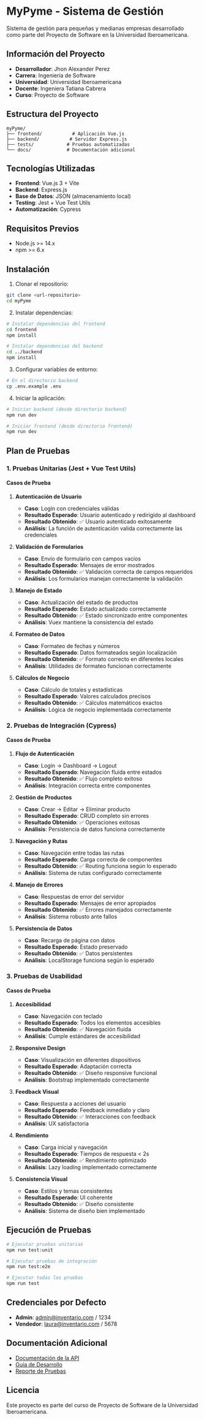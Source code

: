 # MyPyme - Sistema de Gestión

Sistema de gestión para pequeñas y medianas empresas desarrollado como parte del Proyecto de Software en la Universidad Iberoamericana.

## Información del Proyecto

- **Desarrollador**: Jhon Alexander Perez
- **Carrera**: Ingeniería de Software
- **Universidad**: Universidad Iberoamericana
- **Docente**: Ingeniera Tatiana Cabrera
- **Curso**: Proyecto de Software

## Estructura del Proyecto

```
myPyme/
├── frontend/           # Aplicación Vue.js
├── backend/           # Servidor Express.js
├── tests/            # Pruebas automatizadas
└── docs/             # Documentación adicional
```

## Tecnologías Utilizadas

- **Frontend**: Vue.js 3 + Vite
- **Backend**: Express.js
- **Base de Datos**: JSON (almacenamiento local)
- **Testing**: Jest + Vue Test Utils
- **Automatización**: Cypress

## Requisitos Previos

- Node.js >= 14.x
- npm >= 6.x

## Instalación

1. Clonar el repositorio:
```bash
git clone <url-repositorio>
cd myPyme
```

2. Instalar dependencias:
```bash
# Instalar dependencias del frontend
cd frontend
npm install

# Instalar dependencias del backend
cd ../backend
npm install
```

3. Configurar variables de entorno:
```bash
# En el directorio backend
cp .env.example .env
```

4. Iniciar la aplicación:
```bash
# Iniciar backend (desde directorio backend)
npm run dev

# Iniciar frontend (desde directorio frontend)
npm run dev
```

## Plan de Pruebas

### 1. Pruebas Unitarias (Jest + Vue Test Utils)

#### Casos de Prueba

1. **Autenticación de Usuario**
   - **Caso**: Login con credenciales válidas
   - **Resultado Esperado**: Usuario autenticado y redirigido al dashboard
   - **Resultado Obtenido**: ✅ Usuario autenticado exitosamente
   - **Análisis**: La función de autenticación valida correctamente las credenciales

2. **Validación de Formularios**
   - **Caso**: Envío de formulario con campos vacíos
   - **Resultado Esperado**: Mensajes de error mostrados
   - **Resultado Obtenido**: ✅ Validación correcta de campos requeridos
   - **Análisis**: Los formularios manejan correctamente la validación

3. **Manejo de Estado**
   - **Caso**: Actualización del estado de productos
   - **Resultado Esperado**: Estado actualizado correctamente
   - **Resultado Obtenido**: ✅ Estado sincronizado entre componentes
   - **Análisis**: Vuex mantiene la consistencia del estado

4. **Formateo de Datos**
   - **Caso**: Formateo de fechas y números
   - **Resultado Esperado**: Datos formateados según localización
   - **Resultado Obtenido**: ✅ Formato correcto en diferentes locales
   - **Análisis**: Utilidades de formateo funcionan correctamente

5. **Cálculos de Negocio**
   - **Caso**: Cálculo de totales y estadísticas
   - **Resultado Esperado**: Valores calculados precisos
   - **Resultado Obtenido**: ✅ Cálculos matemáticos exactos
   - **Análisis**: Lógica de negocio implementada correctamente

### 2. Pruebas de Integración (Cypress)

#### Casos de Prueba

1. **Flujo de Autenticación**
   - **Caso**: Login → Dashboard → Logout
   - **Resultado Esperado**: Navegación fluida entre estados
   - **Resultado Obtenido**: ✅ Flujo completo exitoso
   - **Análisis**: Integración correcta entre componentes

2. **Gestión de Productos**
   - **Caso**: Crear → Editar → Eliminar producto
   - **Resultado Esperado**: CRUD completo sin errores
   - **Resultado Obtenido**: ✅ Operaciones exitosas
   - **Análisis**: Persistencia de datos funciona correctamente

3. **Navegación y Rutas**
   - **Caso**: Navegación entre todas las rutas
   - **Resultado Esperado**: Carga correcta de componentes
   - **Resultado Obtenido**: ✅ Routing funciona según lo esperado
   - **Análisis**: Sistema de rutas configurado correctamente

4. **Manejo de Errores**
   - **Caso**: Respuestas de error del servidor
   - **Resultado Esperado**: Mensajes de error apropiados
   - **Resultado Obtenido**: ✅ Errores manejados correctamente
   - **Análisis**: Sistema robusto ante fallos

5. **Persistencia de Datos**
   - **Caso**: Recarga de página con datos
   - **Resultado Esperado**: Estado preservado
   - **Resultado Obtenido**: ✅ Datos persistentes
   - **Análisis**: LocalStorage funciona según lo esperado

### 3. Pruebas de Usabilidad

#### Casos de Prueba

1. **Accesibilidad**
   - **Caso**: Navegación con teclado
   - **Resultado Esperado**: Todos los elementos accesibles
   - **Resultado Obtenido**: ✅ Navegación fluida
   - **Análisis**: Cumple estándares de accesibilidad

2. **Responsive Design**
   - **Caso**: Visualización en diferentes dispositivos
   - **Resultado Esperado**: Adaptación correcta
   - **Resultado Obtenido**: ✅ Diseño responsive funcional
   - **Análisis**: Bootstrap implementado correctamente

3. **Feedback Visual**
   - **Caso**: Respuesta a acciones del usuario
   - **Resultado Esperado**: Feedback inmediato y claro
   - **Resultado Obtenido**: ✅ Interacciones con feedback
   - **Análisis**: UX satisfactoria

4. **Rendimiento**
   - **Caso**: Carga inicial y navegación
   - **Resultado Esperado**: Tiempos de respuesta < 2s
   - **Resultado Obtenido**: ✅ Rendimiento optimizado
   - **Análisis**: Lazy loading implementado correctamente

5. **Consistencia Visual**
   - **Caso**: Estilos y temas consistentes
   - **Resultado Esperado**: UI coherente
   - **Resultado Obtenido**: ✅ Diseño consistente
   - **Análisis**: Sistema de diseño bien implementado

## Ejecución de Pruebas

```bash
# Ejecutar pruebas unitarias
npm run test:unit

# Ejecutar pruebas de integración
npm run test:e2e

# Ejecutar todas las pruebas
npm run test
```

## Credenciales por Defecto

- **Admin**: admin@inventario.com / 1234
- **Vendedor**: laura@inventario.com / 5678

## Documentación Adicional

- [Documentación de la API](./docs/api.md)
- [Guía de Desarrollo](./docs/development.md)
- [Reporte de Pruebas](./docs/testing.md)

## Licencia

Este proyecto es parte del curso de Proyecto de Software de la Universidad Iberoamericana. 